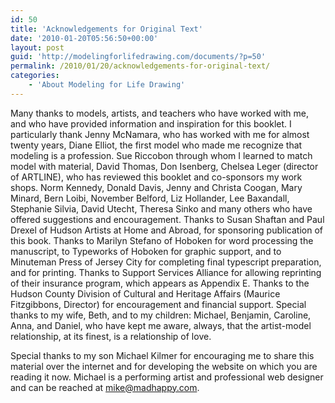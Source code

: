 ```yaml
---
id: 50
title: 'Acknowledgements for Original Text'
date: '2010-01-20T05:56:50+00:00'
layout: post
guid: 'http://modelingforlifedrawing.com/documents/?p=50'
permalink: /2010/01/20/acknowledgements-for-original-text/
categories:
    - 'About Modeling for Life Drawing'
---
```


Many thanks to models, artists, and teachers who have worked with me, and who have provided information and inspiration for this booklet. I particularly thank Jenny McNamara, who has worked with me for almost twenty years, Diane Elliot, the first model who made me recognize that modeling is a profession. Sue Riccobon through whom I learned to match model with material, David Thomas, Don Isenberg, Chelsea Leger (director of ARTLINE), who has reviewed this booklet and co-sponsors my work shops. Norm Kennedy, Donald Davis, Jenny and Christa Coogan, Mary Minard, Bern Loibi, November Belford, Liz Hollander, Lee Baxandall, Stephanie Silvia, David Utecht, Theresa Sinko and many others who have offered suggestions and encouragement. Thanks to Susan Shaftan and Paul Drexel of Hudson Artists at Home and Abroad, for sponsoring publication of this book. Thanks to Marilyn Stefano of Hoboken for word processing the manuscript, to Typeworks of Hoboken for graphic support, and to Minuteman Press of Jersey City for completing final typescript preparation, and for printing. Thanks to Support Services Alliance for allowing reprinting of their insurance program, which appears as Appendix E. Thanks to the Hudson County Division of Cultural and Heritage Affairs (Maurice Fitzgibbons, Director) for encouragement and financial support. Special thanks to my wife, Beth, and to my children: Michael, Benjamin, Caroline, Anna, and Daniel, who have kept me aware, always, that the artist-model relationship, at its finest, is a relationship of love.

Special thanks to my son Michael Kilmer for encouraging me to share this material over the internet and for developing the website on which you are reading it now. Michael is a performing artist and professional web designer and can be reached at <mike@madhappy.com>.